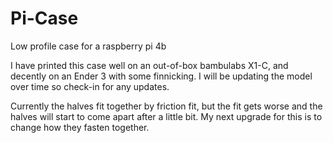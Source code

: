 # Pi-Case
Low profile case for a raspberry pi 4b

I have printed this case well on an out-of-box bambulabs X1-C, and decently on an Ender 3 with some finnicking. I will be updating the model over time so check-in for any updates.

Currently the halves fit together by friction fit, but the fit gets worse and the halves will start to come apart after a little bit. My next upgrade for this is to change how they fasten together.
